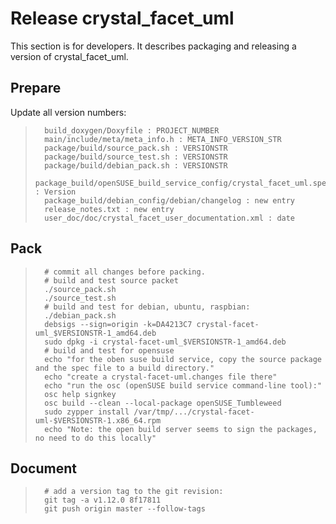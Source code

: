 
Release crystal_facet_uml
=============

This section is for developers.
It describes packaging and releasing a version of crystal_facet_uml.

Prepare
-----------

Update all version numbers:

>       build_doxygen/Doxyfile : PROJECT_NUMBER
>       main/include/meta/meta_info.h : META_INFO_VERSION_STR
>       package/build/source_pack.sh : VERSIONSTR
>       package/build/source_test.sh : VERSIONSTR
>       package/build/debian_pack.sh : VERSIONSTR
>       package_build/openSUSE_build_service_config/crystal_facet_uml.spec : Version
>       package_build/debian_config/debian/changelog : new entry
>       release_notes.txt : new entry
>       user_doc/doc/crystal_facet_user_documentation.xml : date


Pack
-----------

>       # commit all changes before packing.
>       # build and test source packet
>       ./source_pack.sh
>       ./source_test.sh
>       # build and test for debian, ubuntu, raspbian:
>       ./debian_pack.sh
>       debsigs --sign=origin -k=DA4213C7 crystal-facet-uml_$VERSIONSTR-1_amd64.deb
>       sudo dpkg -i crystal-facet-uml_$VERSIONSTR-1_amd64.deb
>       # build and test for opensuse
>       echo "for the oben suse build service, copy the source package and the spec file to a build directory."
>       echo "create a crystal-facet-uml.changes file there"
>       echo "run the osc (openSUSE build service command-line tool):"
>       osc help signkey
>       osc build --clean --local-package openSUSE_Tumbleweed
>       sudo zypper install /var/tmp/.../crystal-facet-uml-$VERSIONSTR-1.x86_64.rpm
>       echo "Note: the open build server seems to sign the packages, no need to do this locally"


Document
-----------

>       # add a version tag to the git revision:
>       git tag -a v1.12.0 8f17811
>       git push origin master --follow-tags 



